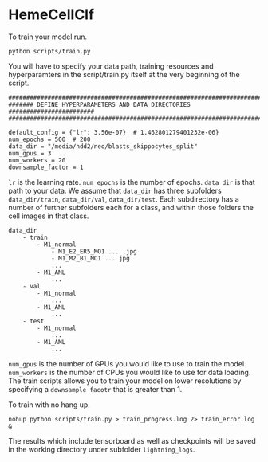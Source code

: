 # HemeCellClf

To train your model run.
```
python scripts/train.py
```
You will have to specify your data path, training resources and hyperparamters in the script/train.py itself at the very beginning of the script.

```
############################################################################
####### DEFINE HYPERPARAMETERS AND DATA DIRECTORIES ########################
############################################################################

default_config = {"lr": 3.56e-07}  # 1.462801279401232e-06}
num_epochs = 500  # 200
data_dir = "/media/hdd2/neo/blasts_skippocytes_split"
num_gpus = 3
num_workers = 20
downsample_factor = 1
```

`lr` is the learning rate. `num_epochs` is the number of epochs. `data_dir` is that path to your data. We assume that `data_dir` has three subfolders `data_dir/train`, `data_dir/val`, `data_dir/test`. Each subdirectory has a number of further subfolders each for a class, and within those folders the cell images in that class.

```
data_dir
    - train
        - M1_normal
            - M1_E2_ER5_MO1 ... .jpg
            - M1_M2_B1_MO1 ... jpg
            ...
        - M1_AML
            ...
    - val
        - M1_normal
            ...
        - M1_AML
            ...
    - test
        - M1_normal
            ...
        - M1_AML
            ...
```

`num_gpus` is the number of GPUs you would like to use to train the model. `num_workers` is the number of CPUs you would like to use for data loading. The train scripts allows you to train your model on lower resolutions by specifying a `downsample_facotr` that is greater than 1. 

To train with no hang up.
```
nohup python scripts/train.py > train_progress.log 2> train_error.log &
```

The results which include tensorboard as well as checkpoints will be saved in the working directory under subfolder `lightning_logs`.
